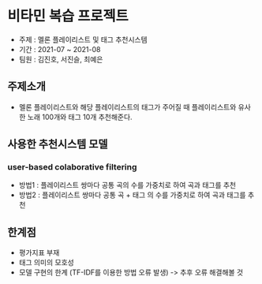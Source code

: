 # 비타민 복습 프로젝트
* 주제 : 멜론 플레이리스트 및 태그 추천시스템
* 기간 : 2021-07 ~ 2021-08
* 팀원 : 김진호, 서진슬, 최예은
## 주제소개
* 멜론 플레이리스트와 해당 플레이리스트의 태그가 주어질 때 플레이리스트와 유사한 노래 100개와 태그 10개 추천해준다.
## 사용한 추천시스템 모델
### user-based colaborative filtering
* 방법1 : 플레이리스트 쌍마다 공통 곡의 수를 가중치로 하여 곡과 태그를 추천
* 방법2 : 플레이리스트 쌍마다 공통 곡 + 태그 의 수를 가중치로 하여 곡과 태그를 추천
## 한계점
* 평가지표 부재
* 태그 의미의 모호성
* 모델 구현의 한계 (TF-IDF를 이용한 방법 오류 발생) -> 추후 오류 해결해볼 것
